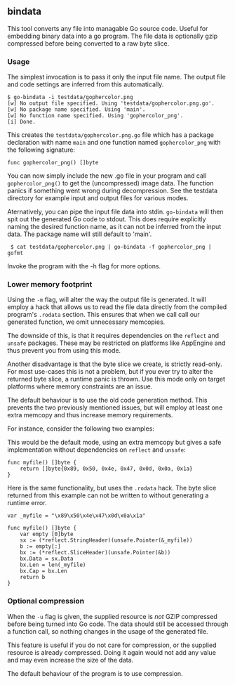 ## bindata

This tool converts any file into managable Go source code. Useful for embedding
binary data into a go program. The file data is optionally gzip compressed
before being converted to a raw byte slice.

### Usage

The simplest invocation is to pass it only the input file name.
The output file and code settings are inferred from this automatically.

    $ go-bindata -i testdata/gophercolor.png
    [w] No output file specified. Using 'testdata/gophercolor.png.go'.
    [w] No package name specified. Using 'main'.
    [w] No function name specified. Using 'gophercolor_png'.
    [i] Done.

This creates the `testdata/gophercolor.png.go` file which has a package
declaration with name `main` and one function named `gophercolor_png` with
the following signature:

    func gophercolor_png() []byte

You can now simply include the new .go file in your program and call
`gophercolor_png()` to get the (uncompressed) image data. The function panics
if something went wrong during decompression. See the testdata directory for
example input and output files for various modes.

Aternatively, you can pipe the input file data into stdin. `go-bindata` will
then spit out the generated Go code to stdout. This does require explicitly
naming the desired function name, as it can not be inferred from the
input data. The package name will still default to 'main'.

     $ cat testdata/gophercolor.png | go-bindata -f gophercolor_png | gofmt

Invoke the program with the -h flag for more options.


### Lower memory footprint

Using the `-m` flag, will alter the way the output file is generated.
It will employ a hack that allows us to read the file data directly from
the compiled program's `.rodata` section. This ensures that when we call
call our generated function, we omit unnecessary memcopies.

The downside of this, is that it requires dependencies on the `reflect` and
`unsafe` packages. These may be restricted on platforms like AppEngine and
thus prevent you from using this mode.

Another disadvantage is that the byte slice we create, is strictly read-only.
For most use-cases this is not a problem, but if you ever try to alter the
returned byte slice, a runtime panic is thrown. Use this mode only on target
platforms where memory constraints are an issue.

The default behaviour is to use the old code generation method. This
prevents the two previously mentioned issues, but will employ at least one
extra memcopy and thus increase memory requirements.

For instance, consider the following two examples:

This would be the default mode, using an extra memcopy but gives a safe
implementation without dependencies on `reflect` and `unsafe`:

    func myfile() []byte {
        return []byte{0x89, 0x50, 0x4e, 0x47, 0x0d, 0x0a, 0x1a}
    }

Here is the same functionality, but uses the `.rodata` hack.
The byte slice returned from this example can not be written to without
generating a runtime error.

    var _myfile = "\x89\x50\x4e\x47\x0d\x0a\x1a"
    
    func myfile() []byte {
        var empty [0]byte
	    sx := (*reflect.StringHeader)(unsafe.Pointer(&_myfile))
	    b := empty[:]
	    bx := (*reflect.SliceHeader)(unsafe.Pointer(&b))
	    bx.Data = sx.Data
	    bx.Len = len(_myfile)
	    bx.Cap = bx.Len
	    return b
    }


### Optional compression

When the `-u` flag is given, the supplied resource is *not* GZIP compressed
before being turned into Go code. The data should still be accessed through
a function call, so nothing changes in the usage of the generated file.

This feature is useful if you do not care for compression, or the supplied
resource is already compressed. Doing it again would not add any value and may
even increase the size of the data.

The default behaviour of the program is to use compression.

